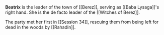 **Beatrix** is the leader of the town of [[Berez]], serving as [[Baba Lysaga]]'s right hand. She is the de facto leader of the [[Witches of Berez]].

The party met her first in [[Session 34]], rescuing them from being left for dead in the woods by [[Rahadin]].